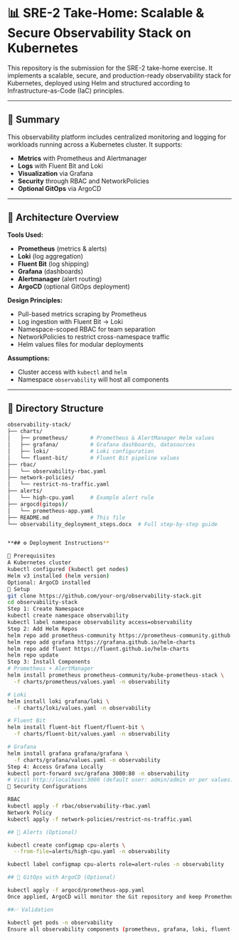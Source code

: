# 📊 SRE-2 Take-Home: Scalable & Secure Observability Stack on Kubernetes

This repository is the submission for the SRE-2 take-home exercise. It implements a scalable, secure, and production-ready observability stack for Kubernetes, deployed using Helm and structured according to Infrastructure-as-Code (IaC) principles.

---

## 📌 Summary

This observability platform includes centralized monitoring and logging for workloads running across a Kubernetes cluster. It supports:

- **Metrics** with Prometheus and Alertmanager
- **Logs** with Fluent Bit and Loki
- **Visualization** via Grafana
- **Security** through RBAC and NetworkPolicies
- **Optional GitOps** via ArgoCD

---

## 📐 Architecture Overview

**Tools Used:**
- **Prometheus** (metrics & alerts)
- **Loki** (log aggregation)
- **Fluent Bit** (log shipping)
- **Grafana** (dashboards)
- **Alertmanager** (alert routing)
- **ArgoCD** (optional GitOps deployment)

**Design Principles:**
- Pull-based metrics scraping by Prometheus
- Log ingestion with Fluent Bit → Loki
- Namespace-scoped RBAC for team separation
- NetworkPolicies to restrict cross-namespace traffic
- Helm values files for modular deployments

**Assumptions:**
- Cluster access with `kubectl` and `helm`
- Namespace `observability` will host all components

---

## 📁 Directory Structure

```bash
observability-stack/
├── charts/
│   ├── prometheus/       # Prometheus & AlertManager Helm values
│   ├── grafana/          # Grafana dashboards, datasources
│   ├── loki/             # Loki configuration
│   └── fluent-bit/       # Fluent Bit pipeline values
├── rbac/
│   └── observability-rbac.yaml
├── network-policies/
│   └── restrict-ns-traffic.yaml
├── alerts/
│   └── high-cpu.yaml     # Example alert rule
├── argocd(gitops)/
│   └── prometheus-app.yaml
├── README.md             # This file
└── observability_deployment_steps.docx  # Full step-by-step guide


**## ⚙️ Deployment Instructions**

📎 Prerequisites
A Kubernetes cluster
kubectl configured (kubectl get nodes)
Helm v3 installed (helm version)
Optional: ArgoCD installed
🧪 Setup
git clone https://github.com/your-org/observability-stack.git
cd observability-stack
Step 1: Create Namespace
kubectl create namespace observability
kubectl label namespace observability access=observability
Step 2: Add Helm Repos
helm repo add prometheus-community https://prometheus-community.github.io/helm-charts
helm repo add grafana https://grafana.github.io/helm-charts
helm repo add fluent https://fluent.github.io/helm-charts
helm repo update
Step 3: Install Components
# Prometheus + AlertManager
helm install prometheus prometheus-community/kube-prometheus-stack \
  -f charts/prometheus/values.yaml -n observability

# Loki
helm install loki grafana/loki \
  -f charts/loki/values.yaml -n observability

# Fluent Bit
helm install fluent-bit fluent/fluent-bit \
  -f charts/fluent-bit/values.yaml -n observability

# Grafana
helm install grafana grafana/grafana \
  -f charts/grafana/values.yaml -n observability
Step 4: Access Grafana Locally
kubectl port-forward svc/grafana 3000:80 -n observability
# Visit http://localhost:3000 (default user: admin/admin or per values.yaml)
🔐 Security Configurations

RBAC
kubectl apply -f rbac/observability-rbac.yaml
Network Policy
kubectl apply -f network-policies/restrict-ns-traffic.yaml

## 🚨 Alerts (Optional)

kubectl create configmap cpu-alerts \
  --from-file=alerts/high-cpu.yaml -n observability

kubectl label configmap cpu-alerts role=alert-rules -n observability

## 🔄 GitOps with ArgoCD (Optional)

kubectl apply -f argocd/prometheus-app.yaml
Once applied, ArgoCD will monitor the Git repository and keep Prometheus deployments in sync.

##✅ Validation

kubectl get pods -n observability
Ensure all observability components (prometheus, grafana, loki, fluent-bit) are running.


